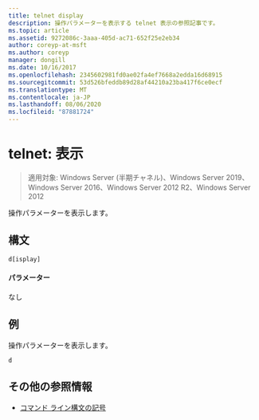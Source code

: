 ```yaml
---
title: telnet display
description: 操作パラメーターを表示する telnet 表示の参照記事です。
ms.topic: article
ms.assetid: 9272086c-3aaa-405d-ac71-652f25e2eb34
author: coreyp-at-msft
ms.author: coreyp
manager: dongill
ms.date: 10/16/2017
ms.openlocfilehash: 2345602981fd0ae02fa4ef7668a2edda16d68915
ms.sourcegitcommit: 53d526bfeddb89d28af44210a23ba417f6ce0ecf
ms.translationtype: MT
ms.contentlocale: ja-JP
ms.lasthandoff: 08/06/2020
ms.locfileid: "87881724"
---
```

# <a name="telnet-display"></a>telnet: 表示

> 適用対象: Windows Server (半期チャネル)、Windows Server 2019、Windows Server 2016、Windows Server 2012 R2、Windows Server 2012

操作パラメーターを表示します。

## <a name="syntax"></a>構文
```
d[isplay]
```
#### <a name="parameters"></a>パラメーター
なし
## <a name="examples"></a>例
操作パラメーターを表示します。
```
d
```
## <a name="additional-references"></a>その他の参照情報
- [コマンド ライン構文の記号](command-line-syntax-key.md)
